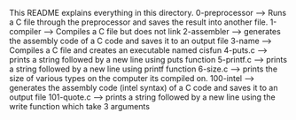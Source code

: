 This README explains everything in this directory.
0-preprocessor
--> Runs a C file through the preprocessor and saves the result into another file.
1-compiler
--> Compiles a C file but does not link 
2-assembler
--> generates the assembly code of a C code and saves it to an output file
3-name
--> Compiles a C file and creates an executable named cisfun
4-puts.c
--> prints a string followed by a new line using puts function
5-printf.c
--> prints a string followed by a new line using printf function
6-size.c
--> prints the size of various types on the computer its compiled on.
100-intel
--> generates the assembly code (intel syntax) of a C code and saves it to an output file
101-quote.c
--> prints a string followed by a new line using the write function which take 3 arguments
